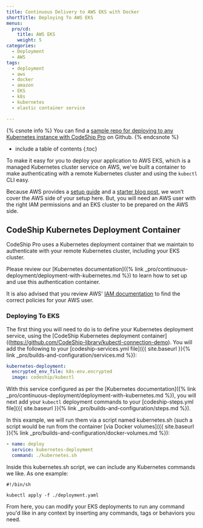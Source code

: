 ```yaml
---
title: Continuous Delivery to AWS EKS with Docker
shortTitle: Deploying To AWS EKS
menus:
  pro/cd:
    title: AWS EKS
    weight: 5
categories:
  - Deployment
  - AWS   
tags:
  - deployment
  - aws
  - docker
  - amazon
  - EKS
  - k8s
  - kubernetes
  - elastic container service

---
```


{% csnote info %}
You can find a [sample repo for deploying to any Kubernetes instance with CodeShip Pro](https://github.com/CodeShip-library/kubectl-connection-demo) on Github.
{% endcsnote %}

* include a table of contents
{:toc}

To make it easy for you to deploy your application to AWS EKS, which is a managed Kubernetes cluster service on AWS, we've built a container to make authenticating with a remote Kubernetes cluster and using the `kubectl` CLI easy.

Because AWS provides a [setup guide](https://docs.aws.amazon.com/eks/latest/userguide/getting-started.html) and a [starter blog post](https://aws.amazon.com/blogs/opensource/eksctl-eks-cluster-one-command/), we won’t cover the AWS side of your setup here. But, you will need an AWS user with the right IAM permissions and an EKS cluster to be prepared on the AWS side.

## CodeShip Kubernetes Deployment Container

CodeShip Pro uses a Kubernetes deployment container that we maintain to authenticate with your remote Kubernetes cluster, including your EKS cluster.

Please review our [Kubernetes documentation]({% link _pro/continuous-deployment/deployment-with-kubernetes.md %}) to learn how to set up and use this authentication container.

It is also advised that you review AWS' [IAM documentation](https://docs.aws.amazon.com/IAM/latest/UserGuide/introduction_access-management.html) to find the correct policies for your AWS user.

### Deploying To EKS

The first thing you will need to do is to define your Kubernetes deployment service, using the [CodeShip Kubernetes deployment container]((https://github.com/CodeShip-library/kubectl-connection-demo). You will add the following to your [codeship-services.yml file]({{ site.baseurl }}{% link _pro/builds-and-configuration/services.md %}):


```yaml
kubernetes-deployment:
  encrypted_env_file: k8s-env.encrypted
  image: codeship/kubectl
```

With this service configured as per the [Kubernetes documentation]({% link _pro/continuous-deployment/deployment-with-kubernetes.md %}), you will next add your `kubectl` deployment commands to your [codeship-steps.yml file]({{ site.baseurl }}{% link _pro/builds-and-configuration/steps.md %}).

In this example, we will run them via a script named kubernetes.sh (such a script would be run from the container [via Docker volumes]({{ site.baseurl }}{% link _pro/builds-and-configuration/docker-volumes.md %}):

```yaml
- name: deploy
  service: kubernetes-deployment
  command: ./kubernetes.sh
```

Inside this kubernetes.sh script, we can include any Kubernetes commands we like. As one example:

```
#!/bin/sh

kubectl apply -f ./deployment.yaml
```

From here, you can modify your EKS deployments to run any command you'd like in any context by inserting any commands, tags or behaviors you need.
